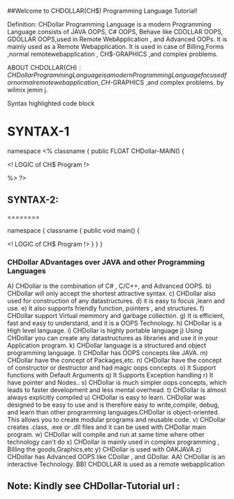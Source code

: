 ##Welcome to CHDOLLAR(CH$) Programming Language Tutorial!


Definition: CHDollar Programming Language is a modern Programming Language consists of JAVA OOPS, C# OOPS, Behave like CDOLLAR OOPS, GDOLLAR OOPS,used in Remote WebApplication , and Advanced OOPs. It is mainly used as a Remote Webapplication. It is used in case of Billing,Forms ,normal remotewebapplication , CH$-GRAPHICS ,and complex problems.


ABOUT CHDOLLAR(CH$): CHDollar Programming Language is a modern Programming Language focused for normal remotewebapplication , CH$-GRAPHICS ,and complex problems. by wilmix jemin j.

Syntax highlighted code block

# 
SYNTAX-1
=========

<CHDollar>
<PACK> namespace
<%
 <CLASS> classname
 {
 public FLOAT CHDollar-MAIN()
 {

 
<! LOGIC  of CH$ Program !>


%>
?>
## SYNTAX-2:
========

<CHSAUCER>
<PACK> namespace
{
 <CLASS> classname
 {
 public void main()
 {
 
<! LOGIC  of CH$ Program !>
}
}
}
</CHSAUCER>
  
### CHDollar ADvantages over JAVA and other Programming Languages 

A) CHDollar is the combination of C# , C/C++, and Advanced OOPS.
b) CHDollar will only accept the shortest attractive syntax.
c) CHDollar also used for construction of any datastructures.
d) it is easy to focus ,learn and use.
e) It also supports friendly function, pointers , and structures.
f) CHDollar support Virtual memmory and garbage collection.
g) It is efficient, fast and easy to understand, and it is a OOPS Technology.
h) CHDollar is a High level language.
i) CHDollar is highly portable language
j) Using CHDollar you can create any datastructures as libraries and use it in your Application program.
k) CHDollar language is a structured and object programming language.
l) CHDollar has OOPS concepts like JAVA.
m) CHDollar have the concept of Packages,etc.
n) CHDollar have the concept of constructor or destructor and had magic oops concepts.
o) It Support functions with Default Arguments
q) It Supports Exception handling
r) It have pointer and Nodes..
s) CHDollar is much simpler oops concepts, which leads to faster development and less mental overhead.
t) CHDollar is almost always explicitly compiled
u) CHDollar is easy to learn. CHDollar was designed to be easy to use and is therefore easy to write,compile, debug, and learn than other programming languages.CHDollar is object-oriented. This allows you to create modular programs and reusable code.
v) CHDollar creates .class, .exe or .dll files and it can be used with CHDollar main program. 
w) CHDollar will compile and run at same time where other technology can't do
x) CHDollar is mainly used in complex programming , Billing the goods,Graphics,etc
y) CHDollar is used with OAKJAVA
z) CHDollar has Advanced OOPS like CDollar , and GDollar.
AA) CHDollar is an interactive Technology.
BB) CHDOLLAR is used as a remote webapplication


##  Note:  Kindly  see  CHDollar-Tutorial  url  :
